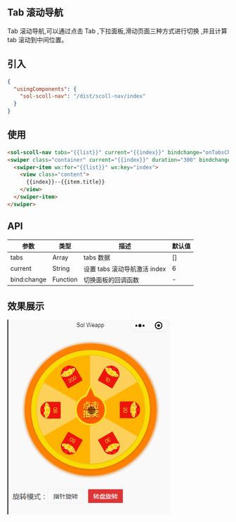 ## Tab 滚动导航

Tab 滚动导航,可以通过点击 Tab ,下拉面板,滑动页面三种方式进行切换 ,并且计算 tab 滚动到中间位置。

## 引入

```json
{
  "usingComponents": {
    "sol-scoll-nav": "/dist/scoll-nav/index"
  }
}
```

## 使用

```html
<sol-scoll-nav tabs="{{list}}" current="{{index}}" bindchange="onTabsChange"></sol-scoll-nav>
<swiper class="container" current="{{index}}" duration="300" bindchange="onSwitchTab">
  <swiper-item wx:for="{{list}}" wx:key="index">
    <view class="content">
      {{index}}--{{item.title}}
    </view>
  </swiper-item>
</swiper>
```

## API

| 参数        | 类型     | 描述                         | 默认值 |
| ----------- | -------- | ---------------------------- | ------ |
| tabs        | Array    | tabs 数据                    | []     |
| current     | String   | 设置 tabs 滚动导航激活 index | 6      |
| bind:change | Function | 切换面板的回调函数           | -      |

## 效果展示

![logo](../_images/1.gif)

